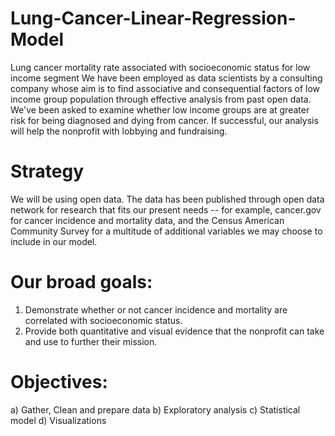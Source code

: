 # Lung-Cancer-Linear-Regression-Model
Lung cancer mortality rate associated with socioeconomic status for low income segment
We have been employed as data scientists by a consulting company whose aim is to find associative and consequential factors of low income group population through effective analysis from past open data. 
We've been asked to examine whether low income groups are at greater risk for being diagnosed and dying from cancer. If successful, our analysis will help the nonprofit with lobbying and fundraising.

# Strategy
We will be using open data. The data has been published through open data network for research that fits our present needs -- for example, cancer.gov for cancer incidence and mortality data, and the Census American Community Survey for a multitude of additional variables we may choose to include in our model.

# Our broad goals:
1) Demonstrate whether or not cancer incidence and mortality are correlated with socioeconomic status.
2) Provide both quantitative and visual evidence that the nonprofit can take and use to further their mission.

# Objectives:
a) Gather, Clean and prepare data
b) Exploratory analysis
c) Statistical model
d) Visualizations
